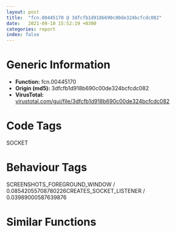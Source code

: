 ```yaml
---
layout: post
title:  "fcn.00445170 @ 3dfcfb1d918b690c00de324bcfcdc082"
date:   2021-09-10 15:52:19 +0300
categories: report
index: false
---
```


# Generic Information
- **Function:** fcn.00445170
- **Origin (md5):** 3dfcfb1d918b690c00de324bcfcdc082
- **VirusTotal:** [virustotal.com/gui/file/3dfcfb1d918b690c00de324bcfcdc082][virustotal_ref]

# Code Tags
<span class="tag" id="SOCKET">SOCKET</span>


# Behaviour Tags
<span class="bhv-tag" id="SCREENSHOTS_FOREGROUND_WINDOW">SCREENSHOTS_FOREGROUND_WINDOW / 0.08542055708780226</span><span class="bhv-tag" id="CREATES_SOCKET_LISTENER">CREATES_SOCKET_LISTENER / 0.03989000587639876</span>

# Similar Functions
<script type="text/javascript" src="https://www.gstatic.com/charts/loader.js"></script>
<script type="text/javascript">

    google.charts.load('current', {'packages':['corechart']});
    google.charts.setOnLoadCallback(drawChart);

    function drawChart() {
    var data = new google.visualization.DataTable();
        data.addColumn('number', 'X');
        data.addColumn('number', 'Y');
        data.addColumn({type: 'string', role: 'tooltip', 'p': {'html': true}});
        data.addColumn({'type': 'string', 'role': 'style'});
        
        data.addRows([
    [-5162.68408203125, -4004.122802734375, '<b><a href="/report/fcn.00445170@3dfcfb1d918b690c00de324bcfcdc082">fcn.00445170</a><br>@3dfcfb1d918b690c00de324bcfcdc082</b><br>', 'point { fill-color: #e0440e; }'],
[5162.68408203125, 4004.122802734375, '<b><a href="/report/fcn.00417ce0@e2ba7f10eb234338a49853c34d7d9c56">fcn.00417ce0</a><br>@e2ba7f10eb234338a49853c34d7d9c56</b><br>', 'null'],

        ]);

    var options = {
        title: 'Similarity Plot',
        legend: 'none',
        colors: ['#dedbd9', '#e6693e', '#ec8f6e', '#f3b49f', '#f6c7b6'],
        tooltip: {isHtml: true, trigger: 'both'},
        explorer: {
        actions: ["dragToZoom", "rightClickToReset"],
        },
        chartArea: {
        width: '80%',
        height: '80%'
        },
        width: '100%',
        height: '100%'
    };

    var chart = new google.visualization.ScatterChart(document.getElementById('chart_div'));

    chart.draw(data, options);
    }
    
</script>


<div id="chart_div" style="width: 100%px; height: 100%;"></div>

# Disassembled Code
{% highlight nasm %}

push ebp
mov ebp, esp
mov eax, 0x5dc4
call fcn.00450750
mov eax, dword[0x48800c]
xor eax, ebp
mov dword[ebp-4], eax
push ebx
push esi
push edi
push 0xff
lea eax, [ebp-0x107]
mov byte[ebp-0x108], 0
push 0
push eax
mov ebx, ecx
call sub.MSVCR120.dll_memset
add esp, 0xc
mov byte[ebp-0x380], 0
lea eax, [ebp-0x37f]
push 0x1f4
push 0
push eax
call sub.MSVCR120.dll_memset
add esp, 0xc
mov byte[ebp-0x580], 0
lea eax, [ebp-0x57f]
push 0x1ff
push 0
push eax
call sub.MSVCR120.dll_memset
mov eax, dword[ebx+0x1414]
add esp, 0xc
mov dword[ebx+0x1410], 0x12d
push 0xc9
push 0x65
push ebx
call eax
add esp, 0xc
mov byte[ebp-0xd80], 0
lea eax, [ebp-0xd7f]
push 0x7ff
push 0
push eax
call sub.MSVCR120.dll_memset
add esp, 0xc
lea esi, [ebx+0x126c]
push 0x80
push 0
push esi
call sub.MSVCR120.dll_memset
add esp, 0xc
lea eax, [ebp-0xd80]
push eax
push esi
lea eax, [ebx+0x26c]
push eax
call fcn.00445040
test al, al
mov eax, 2
je 0x4457a6
push esi
mov word[ebp-0x5d90], ax
lea eax, [ebp-0x580]
push 0x200
push eax
call dword[sym.imp.MSVCR120.dll_strcpy_s]
add esp, 0xc
cmp byte[ebx+0x1418], 0
jne 0x4452bd
push 0x50
call dword[sym.imp.WS2_32.dll_htons]
mov edi, dword[sym.imp.WS2_32.dll_inet_addr]
push esi
mov word[ebp-0x5d8e], ax
call edi
mov dword[ebp-0x5d8c], eax
cmp eax, 0xffffffff
jne 0x445312
cmp byte[ebx+0x140c], 0
jne 0x445770
push esi
call fcn.00445110
test al, al
je 0x445770
push esi
call edi
jmp 0x44530c
movzx eax, word[ebx+0x149a]
push eax
call dword[sym.imp.WS2_32.dll_htons]
lea edi, [ebx+0x1419]
mov word[ebp-0x5d8e], ax
push edi
call dword[sym.imp.WS2_32.dll_inet_addr]
mov dword[ebp-0x5d8c], eax
cmp eax, 0xffffffff
jne 0x445312
cmp byte[ebx+0x140c], 0
jne 0x445770
push edi
call fcn.00445110
test al, al
je 0x445770
push edi
call dword[sym.imp.WS2_32.dll_inet_addr]
mov dword[ebp-0x5d8c], eax
mov ecx, ebx
call fcn.004443a0
test al, al
je 0x445770
cmp byte[ebx+0x140c], 0
jne 0x445770
mov eax, dword[ebx+0x1414]
push 0xca
push 0x65
push ebx
mov dword[ebx+0x1410], 0x12e
call eax
add esp, 0xc
lea eax, [ebp-0x5d90]
push dword[ebx+0x28]
push dword[ebx+0x24]
push ecx
push eax
push dword[ebx+0x248]
mov ecx, ebx
call fcn.004458a0
cmp eax, 0xffffffff
je 0x445770
cmp byte[ebx+0x140c], 0
jne 0x445770
cmp byte[ebx+0x1418], 0
lea eax, [ebp-0xd80]
push eax
lea eax, [ebp-0x3580]
jne 0x4453a3
push str.GET__s_HTTP_1.1_r_n
push eax
call dword[sym.imp.MSVCR120.dll_sprintf]
add esp, 0xc
jmp 0x4453b3
push esi
push str.GET_http:___s_s_HTTP_1.1_r_n
push eax
call dword[sym.imp.MSVCR120.dll_sprintf]
add esp, 0x10
lea ecx, [ebp-0x3580]
dec ecx
lea ebx, [ebx]
mov al, byte[ecx+1]
lea ecx, [ecx+1]
test al, al
jne 0x4453c0
mov eax, dword[str.Host:_]
lea edx, [ebp-0x580]
mov dword[ecx], eax
mov esi, edx
mov ax, word[0x45c760]
mov word[ecx+4], ax
mov al, byte[0x45c762]
mov byte[ecx+6], al
jmp 0x4453f0
mov al, byte[edx]
inc edx
test al, al
jne 0x4453f0
lea edi, [ebp-0x3580]
sub edx, esi
dec edi
mov al, byte[edi+1]
inc edi
test al, al
jne 0x445400
mov ecx, edx
shr ecx, 2
rep movsd
mov ecx, edx
and ecx, 3
rep movsb
lea ecx, [ebp-0x3580]
dec ecx
lea ecx, [ecx]
mov al, byte[ecx+1]
lea ecx, [ecx+1]
test al, al
jne 0x445420
mov ax, word[0x45c758]
mov word[ecx], ax
mov al, byte[0x45c75a]
mov byte[ecx+2], al
lea ecx, [ebp-0x3580]
dec ecx
mov al, byte[ecx+1]
lea ecx, [ecx+1]
test al, al
jne 0x445442
mov eax, dword[str.Accept:___r_n]
lea edi, [ebp-0x3580]
mov dword[ecx], eax
dec edi
mov eax, dword[0x45c784]
mov dword[ecx+4], eax
mov eax, dword[0x45c788]
mov dword[ecx+8], eax
mov ax, word[0x45c78c]
mov word[ecx+0xc], ax
mov al, byte[edi+1]
inc edi
test al, al
jne 0x445474
mov ecx, 6
lea eax, [ebx+0x24c]
mov esi, str.Cache_Control:_no_cache_r_n
rep movsd
push eax
lea eax, [ebp-0x3580]
push str.User_Agent:__s_r_n
push eax
movsw word
call fcn.00445b60
mov edi, dword[sym.imp.MSVCR120.dll_sprintf]
add esp, 0xc
cmp byte[ebx+0x149c], 0
je 0x445591
lea eax, [ebx+0x151d]
push eax
lea eax, [ebx+0x149d]
push eax
lea eax, [ebp-0x108]
push str._s:_s
push eax
call edi
add esp, 0xc
lea edx, [ebp-0x380]
lea ecx, [ebp-0x108]
call fcn.004440a0
add esp, 4
test eax, eax
jle 0x445591
lea ecx, [ebp-0x3580]
dec ecx
lea ebx, [ebx]
mov al, byte[ecx+1]
lea ecx, [ecx+1]
test al, al
jne 0x445500
mov eax, dword[str.Authorization:_Basic_]
lea edx, [ebp-0x380]
mov dword[ecx], eax
mov esi, edx
mov eax, dword[0x45c7b4]
mov dword[ecx+4], eax
mov eax, dword[0x45c7b8]
mov dword[ecx+8], eax
mov eax, dword[0x45c7bc]
mov dword[ecx+0xc], eax
mov eax, dword[0x45c7c0]
mov dword[ecx+0x10], eax
mov ax, word[0x45c7c4]
mov word[ecx+0x14], ax
mov al, byte[edx]
inc edx
test al, al
jne 0x445543
lea edi, [ebp-0x3580]
sub edx, esi
dec edi
mov al, byte[edi+1]
inc edi
test al, al
jne 0x445553
mov ecx, edx
shr ecx, 2
rep movsd
mov ecx, edx
and ecx, 3
rep movsb
lea ecx, [ebp-0x3580]
dec ecx
mov al, byte[ecx+1]
lea ecx, [ecx+1]
test al, al
jne 0x445570
mov ax, word[0x45c7ac]
mov edi, dword[sym.imp.MSVCR120.dll_sprintf]
mov word[ecx], ax
mov al, byte[0x45c7ae]
mov byte[ecx+2], al
lea ecx, [ebp-0x3580]
dec ecx
mov al, byte[ecx+1]
lea ecx, [ecx+1]
test al, al
jne 0x445598
mov eax, dword[str.Connection:_close_r_n]
mov dword[ecx], eax
mov eax, dword[0x45c7e0]
mov dword[ecx+4], eax
mov eax, dword[0x45c7e4]
mov dword[ecx+8], eax
mov eax, dword[0x45c7e8]
mov dword[ecx+0xc], eax
mov eax, dword[0x45c7ec]
mov dword[ecx+0x10], eax
lea eax, [ebp-0x5dc0]
push eax
lea eax, [ebx+0x12ec]
mov dword[ebp-0x5dc4], 0
push eax
call dword[sym.imp.MSVCR120.dll__stat64i32]
add esp, 8
test eax, eax
jne 0x44563e
mov esi, dword[ebp-0x5dac]
mov dword[ebp-0x5dc4], esi
test esi, esi
jle 0x44563e
push esi
lea eax, [ebp-0x188]
push str.Range:_bytes_d__r_n
push eax
call edi
lea edx, [ebp-0x188]
add esp, 0xc
mov esi, edx
mov al, byte[edx]
inc edx
test al, al
jne 0x445618
lea edi, [ebp-0x3580]
sub edx, esi
dec edi
mov al, byte[edi+1]
inc edi
test al, al
jne 0x445628
mov ecx, edx
shr ecx, 2
rep movsd
mov ecx, edx
and ecx, 3
rep movsb
lea ecx, [ebp-0x3580]
dec ecx
mov al, byte[ecx+1]
lea ecx, [ecx+1]
test al, al
jne 0x445645
mov ax, word[0x45c7f4]
mov word[ecx], ax
mov al, byte[0x45c7f6]
push 0xcb
mov byte[ecx+2], al
mov eax, dword[ebx+0x1414]
push 0x65
push ebx
mov dword[ebx+0x1410], 0x12f
call eax
lea ecx, [ebp-0x3580]
add esp, 0xc
lea edx, [ecx+1]
mov al, byte[ecx]
inc ecx
test al, al
jne 0x445686
push 0
sub ecx, edx
lea eax, [ebp-0x3580]
push ecx
push eax
push dword[ebx+0x248]
call dword[sym.imp.WS2_32.dll_send]
cmp eax, 0xffffffff
je 0x445770
cmp byte[ebx+0x140c], 0
jne 0x445770
mov eax, dword[ebx+0x1414]
push 0xcc
push 0x65
push ebx
mov dword[ebx+0x1410], 0x130
call eax
add esp, 0xc
lea eax, [ebp-0x5d80]
push 0x2800
push 0
push eax
call sub.MSVCR120.dll_memset
add esp, 0xc
lea eax, [ebp-0x5d80]
push dword[ebx+0x28]
push dword[ebx+0x24]
push 2
push ecx
push eax
push dword[ebx+0x248]
mov ecx, ebx
call fcn.004457c0
cmp eax, 0xffffffff
je 0x445770
lea eax, [ebx+0x1400]
mov ecx, ebx
push eax
lea edi, [ebx+0x13f4]
push edi
lea esi, [ebx+0x13f0]
push esi
lea eax, [ebp-0x5d80]
push eax
call fcn.004448e0
mov ecx, eax
cmp ecx, 2
je 0x445770
test ecx, ecx
je 0x445786
cmp ecx, 1
je 0x445786
cmp byte[ebx+0x140c], 0
jne 0x445770
cmp ecx, 3
jne 0x445770
mov eax, dword[ebx+0x1414]
push 0xcd
push 0x65
push ebx
call eax
add esp, 0xc
mov ecx, ebx
call fcn.00445170
cmp eax, 3
jne 0x4457a6
mov eax, 2
pop edi
pop esi
pop ebx
mov ecx, dword[ebp-4]
xor ecx, ebp
call fcn.0044e61f
mov esp, ebp
pop ebp
ret
cmp dword[esi], 0
je 0x445770
mov eax, dword[edi]
mov dword[ebx+0x13f8], eax
cmp ecx, 1
jne 0x4457a4
add eax, dword[ebp-0x5dc4]
mov dword[ebx+0x13f8], eax
mov eax, ecx
mov ecx, dword[ebp-4]
pop edi
pop esi
xor ecx, ebp
pop ebx
call fcn.0044e61f
mov esp, ebp
pop ebp
ret

{% endhighlight %}

[virustotal_ref]: https://www.virustotal.com/gui/file/3dfcfb1d918b690c00de324bcfcdc082
